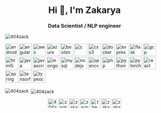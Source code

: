 <h1 align="center">Hi 👋, I'm Zakarya</h1>
<h3 align="center">Data Scientist / NLP engineer</h3>

<p align="left"> <img src="https://komarev.com/ghpvc/?username=404zack" alt="404zack" /> </p>

<p align="left"><img src="https://devicons.github.io/devicon/devicon.git/icons/android/android-original-wordmark.svg" alt="android" width="40" height="40"/> <img src="https://devicons.github.io/devicon/devicon.git/icons/angularjs/angularjs-original.svg" alt="angularjs" width="40" height="40"/> <img src="https://devicons.github.io/devicon/devicon.git/icons/amazonwebservices/amazonwebservices-original-wordmark.svg" alt="aws" width="40" height="40"/> <img src="https://www.vectorlogo.zone/logos/microsoft_azure/microsoft_azure-icon.svg" alt="azure" width="40" height="40"/> <img src="https://devicons.github.io/devicon/devicon.git/icons/bootstrap/bootstrap-plain.svg" alt="bootstrap" width="40" height="40"/> <img src="https://devicons.github.io/devicon/devicon.git/icons/c/c-original.svg" alt="c" width="40" height="40"/> <img src="https://devicons.github.io/devicon/devicon.git/icons/css3/css3-original-wordmark.svg" alt="css3" width="40" height="40"/> <img src="https://devicons.github.io/devicon/devicon.git/icons/docker/docker-original-wordmark.svg" alt="docker" width="40" height="40"/> <img src="https://devicons.github.io/devicon/devicon.git/icons/express/express-original-wordmark.svg" alt="express" width="40" height="40"/> <img src="https://www.vectorlogo.zone/logos/pocoo_flask/pocoo_flask-icon.svg" alt="flask" width="40" height="40"/> <img src="https://www.vectorlogo.zone/logos/google_cloud/google_cloud-icon.svg" alt="gcp" width="40" height="40"/> <img src="https://devicons.github.io/devicon/devicon.git/icons/html5/html5-original-wordmark.svg" alt="html5" width="40" height="40"/> <img src="https://devicons.github.io/devicon/devicon.git/icons/java/java-original-wordmark.svg" alt="java" width="40" height="40"/> <img src="https://devicons.github.io/devicon/devicon.git/icons/javascript/javascript-original.svg" alt="javascript" width="40" height="40"/> <img src="https://devicons.github.io/devicon/devicon.git/icons/mongodb/mongodb-original-wordmark.svg" alt="mongodb" width="40" height="40"/> <img src="https://devicons.github.io/devicon/devicon.git/icons/mysql/mysql-original-wordmark.svg" alt="mysql" width="40" height="40"/> <img src="https://devicons.github.io/devicon/devicon.git/icons/nodejs/nodejs-original-wordmark.svg" alt="nodejs" width="40" height="40"/> <img src="https://www.vectorlogo.zone/logos/opencv/opencv-icon.svg" alt="opencv" width="40" height="40"/> <img src="https://devicons.github.io/devicon/devicon.git/icons/php/php-original.svg" alt="php" width="40" height="40"/> <img src="https://devicons.github.io/devicon/devicon.git/icons/python/python-original.svg" alt="python" width="40" height="40"/> <img src="https://www.vectorlogo.zone/logos/pytorch/pytorch-icon.svg" alt="pytorch" width="40" height="40"/> <img src="https://devicons.github.io/devicon/devicon.git/icons/react/react-original-wordmark.svg" alt="react" width="40" height="40"/> <img src="https://www.vectorlogo.zone/logos/springio/springio-icon.svg" alt="spring" width="40" height="40"/> <img src="https://www.vectorlogo.zone/logos/tensorflow/tensorflow-icon.svg" alt="tensorflow" width="40" height="40"/> <img src="https://devicons.github.io/devicon/devicon.git/icons/typescript/typescript-original.svg" alt="typescript" width="40" height="40"/></p><p><img align="left" src="https://github-readme-stats.vercel.app/api/top-langs/?username=404zack&layout=compact&hide=html" alt="404zack" /></p>

<p>&nbsp;<img align="center" src="https://github-readme-stats.vercel.app/api?username=404zack&show_icons=true" alt="404zack" /></p>

<p align="center">
<a href="https://twitter.com/404zack" target="blank"><img align="center" src="https://cdn.jsdelivr.net/npm/simple-icons@3.0.1/icons/twitter.svg" alt="404zack" height="30" width="30" /></a>
<a href="https://linkedin.com/in/zack404" target="blank"><img align="center" src="https://cdn.jsdelivr.net/npm/simple-icons@3.0.1/icons/linkedin.svg" alt="zack404" height="30" width="30" /></a>
<a href="https://kaggle.com/zakaryarouzki" target="blank"><img align="center" src="https://cdn.jsdelivr.net/npm/simple-icons@3.0.1/icons/kaggle.svg" alt="zakaryarouzki" height="30" width="30" /></a>
<a href="https://fb.com/zack404" target="blank"><img align="center" src="https://cdn.jsdelivr.net/npm/simple-icons@3.0.1/icons/facebook.svg" alt="zack404" height="30" width="30" /></a>
<a href="https://instagram.com/the.zack" target="blank"><img align="center" src="https://cdn.jsdelivr.net/npm/simple-icons@3.0.1/icons/instagram.svg" alt="the.zack" height="30" width="30" /></a>
<a href="https://medium.com/zakaryarouzki" target="blank"><img align="center" src="https://cdn.jsdelivr.net/npm/simple-icons@3.0.1/icons/medium.svg" alt="zakaryarouzki" height="30" width="30" /></a>
<a href="https://www.youtube.com/c/zakarya rouzki" target="blank"><img align="center" src="https://cdn.jsdelivr.net/npm/simple-icons@3.0.1/icons/youtube.svg" alt="zakarya rouzki" height="30" width="30" /></a>
</p>
